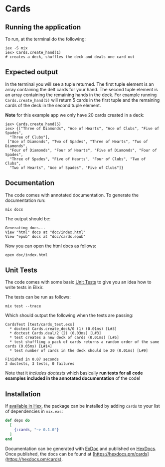 # Cards

## Running the application

To run, at the terminal do the following:

```
iex -S mix
iex> Cards.create_hand(1)
# creates a deck, shuffles the deck and deals one card out
```

## Expected output

In the terminal you will see a tuple returned. The first tuple element is an array containing the delt cards for your hand. The second tuple element is an array containing the remaining hands in the deck. For example running `Cards.create_hand(5)` will return 5 cards in the first tuple and the remaining cards of the deck in the second tuple element.

**Note** for this example app we only have 20 cards created in a deck:

```
iex> Cards.create_hand(5)
iex> {["Three of Diamonds", "Ace of Hearts", "Ace of Clubs", "Five of Spades",
  "Three of Clubs"],
 ["Ace of Diamonds", "Two of Spades", "Three of Hearts", "Two of Diamonds",
  "Four of Diamonds", "Four of Hearts", "Five of Diamonds", "Four of Spades",
  "Three of Spades", "Five of Hearts", "Four of Clubs", "Two of Clubs",
  "Two of Hearts", "Ace of Spades", "Five of Clubs"]}
```

## Documentation

The code comes with annotated documentation. To generate the documentation run:

```
mix docs
```

The output should be:

```
Generating docs...
View "html" docs at "doc/index.html"
View "epub" docs at "doc/cards.epub"
```

Now you can open the html docs as follows:

```
open doc/index.html
```

## Unit Tests

The code comes with some basic [Unit Tests](./test/cards_test.exs) to give you an idea how to write tests in Elixir.

The tests can be run as follows:

```
mix test --trace
```

Which should output the following when the tests are passing:

```
CardsTest [test/cards_test.exs]
  * doctest Cards.create_deck/0 (1) (0.01ms) [L#3]
  * doctest Cards.deal/2 (2) (0.03ms) [L#3]
  * test creates a new deck of cards (0.01ms) [L#5]
  * test shuffling a pack of cards returns a random order of the same cards (0.05ms) [L#14]
  * test number of cards in the deck should be 20 (0.01ms) [L#9]

Finished in 0.07 seconds
2 doctests, 3 tests, 0 failures
```

Note that it *includes doctests* which basically **run tests for all code examples included in the annotated documentation** of the code!

## Installation

If [available in Hex](https://hex.pm/docs/publish), the package can be installed
by adding `cards` to your list of dependencies in `mix.exs`:

```elixir
def deps do
  [
    {:cards, "~> 0.1.0"}
  ]
end
```

Documentation can be generated with [ExDoc](https://github.com/elixir-lang/ex_doc)
and published on [HexDocs](https://hexdocs.pm). Once published, the docs can
be found at [https://hexdocs.pm/cards](https://hexdocs.pm/cards).

